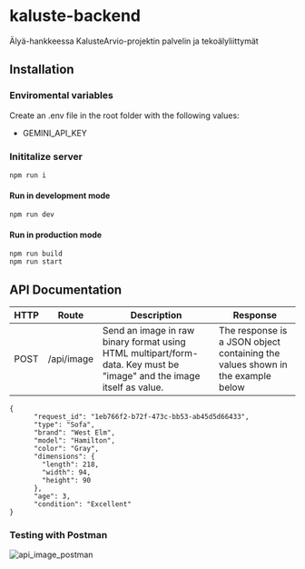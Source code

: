 # kaluste-backend
Älyä-hankkeessa KalusteArvio-projektin palvelin ja tekoälyliittymät

## Installation

### Enviromental variables
Create an .env file in the root folder with the following values:
- GEMINI_API_KEY

### Inititalize server
```
npm run i
```
#### Run in development mode
```
npm run dev
```
#### Run in production mode
```
npm run build
npm run start
```

## API Documentation
| HTTP | Route      | Description | Response |
| ---- | ---------- | ----------- | -------- |
| POST | /api/image | Send an image in raw binary format using HTML multipart/form-data. Key must be "image" and the image itself as value. | The response is a JSON object containing the values shown in the example below 
```
{
      "request_id": "1eb766f2-b72f-473c-bb53-ab45d5d66433",
      "type": "Sofa",
      "brand": "West Elm",
      "model": "Hamilton",
      "color": "Gray",
      "dimensions": {
        "length": 218,
        "width": 94,
        "height": 90
      },
      "age": 3,
      "condition": "Excellent"
}
```

### Testing with Postman
![api_image_postman](https://github.com/user-attachments/assets/538d506f-8d67-4b6b-af5b-67b7f1b1fabf)
